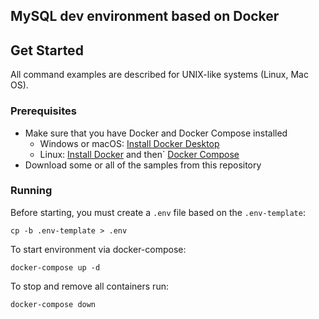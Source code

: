 ## MySQL dev environment based on Docker

## Get Started

All command examples are described for UNIX-like systems (Linux, Mac OS).

### Prerequisites

- Make sure that you have Docker and Docker Compose installed
  - Windows or macOS:
    [Install Docker Desktop](https://www.docker.com/get-started)
  - Linux: [Install Docker](https://www.docker.com/get-started) and then`
    [Docker Compose](https://github.com/docker/compose)
- Download some or all of the samples from this repository

### Running

Before starting, you must create a `.env` file based on the `.env-template`:

```console
cp -b .env-template > .env
```

To start environment via docker-compose:

```console
docker-compose up -d
```

To stop and remove all containers run:

```console
docker-compose down
```

